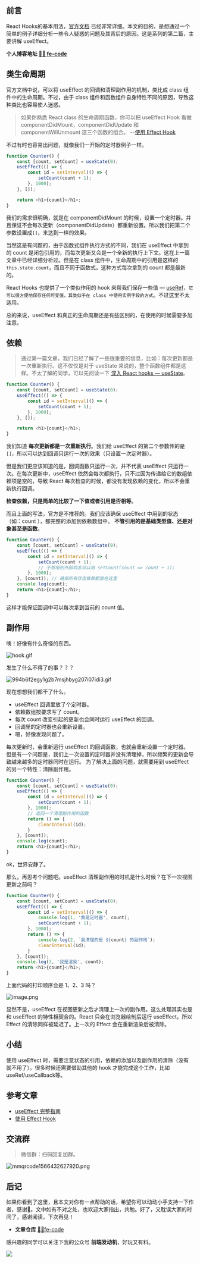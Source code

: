 ## 前言
React Hooks的基本用法，[官方文档](https://react.docschina.org/docs/hooks-intro.html) 已经非常详细。本文的目的，是想通过一个简单的例子详细分析一些令人疑惑的问题及其背后的原因。这是系列的第二篇，主要讲解 useEffect。

**个人博客地址 [🍹🍰 fe-code](https://github.com/wuyawei/fe-code)**


## 类生命周期
官方文档中说，可以将 useEffect 的回调和清理副作用的机制，类比成 class 组件中的生命周期。不过，由于 class 组件和函数组件自身特性不同的原因，导致这种类比也容易使人迷惑。

> 如果你熟悉 React class 的生命周期函数，你可以把 useEffect Hook 看做 componentDidMount，componentDidUpdate 和 componentWillUnmount 这三个函数的组合。 --[使用 Effect Hook](https://react-1251415695.cos-website.ap-chengdu.myqcloud.com/docs/hooks-effect.html)

不过有时也容易出问题，就像我们一开始的定时器例子一样。

``` javascript
function Counter() {
    const [count, setCount] = useState(0);
    useEffect(() => {
        const id = setInterval(() => {
            setCount(count + 1);
        }, 1000);
    }, []);

    return <h1>{count}</h1>;
}
```

我们的需求很明确，就是在 componentDidMount 的时候，设置一个定时器。并且保证不会每次更新（componentDidUpdate）都重新设置。所以我们把第二个参数设置成`[]`，来达到一样的效果。

当然这是有问题的，由于函数式组件执行方式的不同，我们在 useEffect 中拿到的 count 是闭包引用的，而每次更新又会是一个全新的执行上下文。这在上一篇文章中已经详细分析过。但是在 class 组件中，生命周期中的引用是这样的 `this.state.count`，而且不同于函数式，这种方式每次拿到的 count 都是最新的。

React Hooks 也提供了一个类似作用的 hook 来帮我们保存一些值 — [useRef](https://react-1251415695.cos-website.ap-chengdu.myqcloud.com/docs/hooks-reference.html#useref)，`它可以很方便地保存任何可变值，其类似于在 class 中使用实例字段的方式`。不过这里不太适用。

总的来说，useEffect 和真正的生命周期还是有些区别的，在使用的时候需要多加注意。

## 依赖
> 通过第一篇文章，我们已经了解了一些很重要的信息，比如：每次更新都是一次重新执行。这不仅仅是对于 useState 来说的，整个函数组件都是这样。不太了解的同学，可以先阅读一下 [深入 React hooks  —  useState](https://github.com/wuyawei/fe-code/blob/master/react/%E6%B7%B1%E5%85%A5%20React%20hooks%20%20%E2%80%94%203%20%E5%88%86%E9%92%9F%E7%90%86%E8%A7%A3%20useState.md)。

``` javascript
function Counter() {
    const [count, setCount] = useState(0);
    useEffect(() => {
        const id = setInterval(() => {
            setCount(count + 1);
        }, 1000);
    }, []);

    return <h1>{count}</h1>;
}
```
我们知道 **每次更新都是一次重新执行**。我们给 useEffect 的第二个参数传的是 `[]`，所以可以达到回调只运行一次的效果（只设置一次定时器）。

但是我们更应该知道的是，回调函数只运行一次，并不代表 useEffect 只运行一次。在每次更新中，useEffect 依然会每次都执行，只不过因为传递给它的数组依赖项是空的，导致 React 每次检查的时候，都没有发现依赖的变化，所以不会重新执行回调。

**检查依赖，只是简单的比较了一下值或者引用是否相等**。

而且上面的写法，官方是不推荐的。我们应该确保 useEffect 中用到的状态（如：count ），都完整的添加到依赖数组中。 **不管引用的是基础类型值、还是对象甚至是函数**。

``` javascript
function Counter() {
    const [count, setCount] = useState(0);
    useEffect(() => {
        const id = setInterval(() => {
            setCount(count + 1);
            // 不想用到外部状态可以用 setCount(count => count + 1);
        }, 1000);
    }, [count]); // 确保所有状态依赖都放在这里
    console.log(count);
    return <h1>{count}</h1>;
}
```

这样才能保证回调中可以每次拿到当前的 count 值。

## 副作用
咦！好像有什么奇怪的东西。

![hook.gif](https://user-gold-cdn.xitu.io/2019/10/4/16d95f548c398e25?w=529&h=448&f=gif&s=39359)

发生了什么不得了的事？？？

![994b6f2egy1g2b7msjhbyg207i07idi3.gif](https://user-gold-cdn.xitu.io/2019/10/4/16d95f548c543645?w=270&h=270&f=gif&s=93561)

现在想想我们都干了什么。

* useEffect 回调里放了个定时器。
* 依赖数组按要求写了 count。
* 每次 count 改变引起的更新也会同时运行 useEffect 的回调。
* 回调里的定时器也会重新设置。
* 嗯，好像发现问题了。

每次更新时，会重新运行 useEffect 的回调函数，也就会重新设置一个定时器。但是有一个问题是，我们上一次设置的定时器并没有清理掉，所以频繁的更新会导致越来越多的定时器同时在运行。
为了解决上面的问题，就需要用到 useEffect 的另一个特性：清除副作用。

``` javascript
function Counter() {
    const [count, setCount] = useState(0);
    useEffect(() => {
        const id = setInterval(() => {
            setCount(count + 1);
        }, 1000);
        // 返回一个清理副作用的函数
        return () => {
            clearInterval(id);
        }
    }, [count]);
    console.log(count);
    return <h1>{count}</h1>;
}
```

ok，世界安静了。

那么，再思考个问题吧。useEffect 清理副作用的时机是什么时候？在下一次视图更新之前吗？

``` javascript
function Counter() {
    const [count, setCount] = useState(0);
    useEffect(() => {
        const id = setInterval(() => {
            console.log(1, '我是定时器', count);
            setCount(count + 1);
        }, 1000);
        return () => {
            console.log(2, `我清理的是 ${count} 的副作用`);
            clearInterval(id);
        }
    }, [count]);
    console.log(3, '我是渲染', count);
    return <h1>{count}</h1>;
}
```
上面代码的打印顺序会是 1、2、3 吗？

![image.png](https://user-gold-cdn.xitu.io/2019/10/4/16d95f553cf424b7?w=328&h=264&f=png&s=32877)

显然不是，useEffect 在视图更新之后才清理上一次的副作用。这么处理其实也是和 useEffect 的特性相契合的。React 只会在浏览器绘制后运行 useEffect。所以 Effect 的清除同样被延迟了。上一次的 Effect 会在重新渲染后被清除。

## 小结
使用 useEffect 时，需要注意状态的引用，依赖的添加以及副作用的清除（没有就不用了）。很多时候还需要借助其他的 hook 才能完成这个工作，比如 useRef/useCallback等。

## 参考文章
* [useEffect 完整指南](https://overreacted.io/zh-hans/a-complete-guide-to-useeffect/)
* [使用 Effect Hook](https://react-1251415695.cos-website.ap-chengdu.myqcloud.com/docs/hooks-effect.html)

## 交流群

>微信群：扫码回复加群。

![mmqrcode1566432627920.png](https://user-gold-cdn.xitu.io/2019/9/15/16d3303fb5ae517d?w=200&h=200&f=jpeg&s=25608)

## 后记
  如果你看到了这里，且本文对你有一点帮助的话，希望你可以动动小手支持一下作者，感谢🍻。文中如有不对之处，也欢迎大家指出，共勉。好了，又耽误大家的时间了，感谢阅读，下次再见！

* **文章仓库** [🍹🍰fe-code](https://github.com/wuyawei/fe-code)

感兴趣的同学可以关注下我的公众号 **前端发动机**，好玩又有料。

![](https://user-gold-cdn.xitu.io/2019/7/21/16c14d1d0f3be11e?w=400&h=400&f=jpeg&s=34646)
